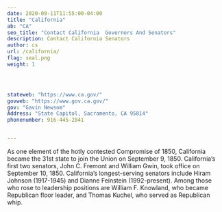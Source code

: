 ```yaml
---
date: 2020-09-11T11:55:00-04:00
title: "California"
ab: "CA"
seo_title: "Contact California  Governors And Senators"
description: Contact California Senators
author: cs
url: /california/
flag: seal.png
weight: 1




stateweb: "https://www.ca.gov/"
govweb: "https://www.gov.ca.gov/"
gov: "Gavin Newsom"
Address: "State Capitol, Sacramento, CA 95814"
phonenumber: 916-445-2841


---
```


As one element of the hotly contested Compromise of 1850, California became the 31st state to join the Union on September 9, 1850. California’s first two senators, John C. Fremont and William Gwin, took office on September 10, 1850. California’s longest-serving senators include Hiram Johnson (1917-1945) and Dianne Feinstein (1992-present). Among those who rose to leadership positions are William F. Knowland, who became Republican floor leader, and Thomas Kuchel, who served as Republican whip.